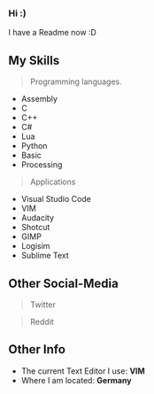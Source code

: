 ### Hi :)

I have a Readme now :D


My Skills
-----------------------------------------------------------------------
> Programming languages.

* Assembly
* C
* C++
* C#
* Lua
* Python
* Basic
* Processing

> Applications

* Visual Studio Code
* VIM
* Audacity
* Shotcut
* GIMP
* Logisim
* Sublime Text


Other Social-Media
-----------------------------------------------------------------------
> Twitter

> Reddit


Other Info
-----------------------------------------------------------------------
* The current Text Editor I use: **VIM**
* Where I am located: **Germany**
